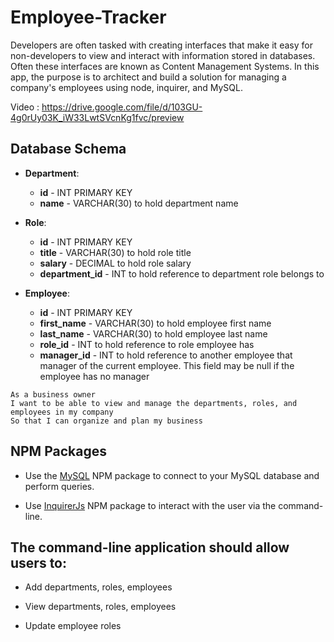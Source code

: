 # Employee-Tracker
Developers are often tasked with creating interfaces that make it easy for non-developers to view and interact with information stored in databases. Often these interfaces are known as Content Management Systems. In this app, the purpose is to architect and build a solution for managing a company's employees using node, inquirer, and MySQL.

Video : https://drive.google.com/file/d/103GU-4g0rUy03K_iW33LwtSVcnKg1fvc/preview

## Database Schema

* **Department**:

  * **id** - INT PRIMARY KEY
  * **name** - VARCHAR(30) to hold department name

* **Role**:

  * **id** - INT PRIMARY KEY
  * **title** -  VARCHAR(30) to hold role title
  * **salary** -  DECIMAL to hold role salary
  * **department_id** -  INT to hold reference to department role belongs to

* **Employee**:

  * **id** - INT PRIMARY KEY
  * **first_name** - VARCHAR(30) to hold employee first name
  * **last_name** - VARCHAR(30) to hold employee last name
  * **role_id** - INT to hold reference to role employee has
  * **manager_id** - INT to hold reference to another employee that manager of the current employee. This field may be null if the employee has no manager

```
As a business owner
I want to be able to view and manage the departments, roles, and employees in my company
So that I can organize and plan my business
```

## NPM Packages

* Use the [MySQL](https://www.npmjs.com/package/mysql) NPM package to connect to your MySQL database and perform queries.

* Use [InquirerJs](https://www.npmjs.com/package/inquirer/v/0.2.3) NPM package to interact with the user via the command-line.

## The command-line application should allow users to:

  * Add departments, roles, employees

  * View departments, roles, employees

  * Update employee roles
